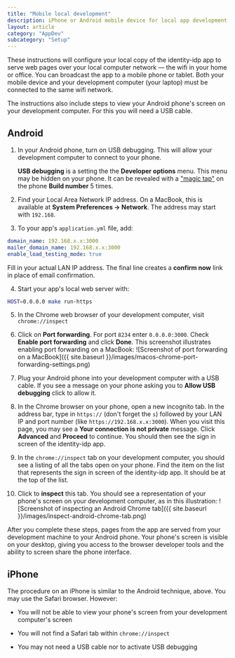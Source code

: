 ```yaml
---
title: "Mobile local development"
description: iPhone or Android mobile device for local app development
layout: article
category: "AppDev"
subcategory: "Setup"
---
```


These instructions will configure your local copy of the identity-idp app to serve web pages over your local computer network &mdash; the wifi in your home or office. You can broadcast the app to a mobile phone or tablet. Both your mobile device and your development computer (your laptop) must be connected to the same wifi network.

The instructions also include steps to view your Android phone's screen on your development computer. For this you will need a USB cable.

## Android

1. In your Android phone, turn on USB debugging. This will allow your development computer to connect to your phone.

   **USB debugging** is a setting the the **Developer options** menu. This menu may be hidden on your phone. It can be revealed with a ["magic tap"](https://developer.android.com/studio/debug/dev-options) on the phone **Build number** 5 times.

2. Find your Local Area Network IP address. On a MacBook, this is available at **System Preferences → Network**. The address may start with `192.168`.

3. To your app's `application.yml` file, add:
```yaml
domain_name: 192.168.x.x:3000
mailer_domain_name: 192.168.x.x:3000
enable_load_testing_mode: true
```
Fill in your actual LAN IP address. The final line creates a **confirm now** link in place of email confirmation.

4. Start your app's local web server with:
```bash
HOST=0.0.0.0 make run-https
```

5. In the Chrome web browser of your development computer, visit `chrome://inspect`

6. Click on **Port forwarding**. For port `8234` enter `0.0.0.0:3000`. Check **Enable port forwarding** and click **Done**. This screenshot illustrates enabling port forwarding on a MacBook:
![Screenshot of port forwarding on a MacBook]({{ site.baseurl }}/images/macos-chrome-port-forwarding-settings.png)

7. Plug your Android phone into your development computer with a USB cable. If you see a message on your phone asking you to **Allow USB debugging** click to allow it.

8. In the Chrome browser on your phone, open a new incognito tab. In the address bar, type in `https://` (don't forget the `s`) followed by your LAN IP and port number (like `https://192.168.x.x:3000`). When you visit this page, you may see a **Your connection is not private** message. Click **Advanced** and **Proceed** to continue. You should then see the sign in screen of the identity-idp app.

9. In the `chrome://inspect` tab on your development computer, you should see a listing of all the tabs open on your phone. Find the item on the list that represents the sign in screen of the identity-idp app. It should be at the top of the list.

10. Click to **inspect** this tab. You should see a representation of your phone's screen on your development computer, as in this illustration:
![Screenshot of inspecting an Android Chrome tab]({{ site.baseurl }}/images/inspect-android-chrome-tab.png)

After you complete these steps, pages from the app are served from your development machine to your Android phone. Your phone's screen is visible on your desktop, giving you access to the browser developer tools and the ability to screen share the phone interface.

## iPhone

The procedure on an iPhone is similar to the Android technique, above. You may use the Safari browser. However:
- You will not be able to view your phone's screen from your development computer's screen

- You will not find a Safari tab within `chrome://inspect`

- You may not need a USB cable nor to activate USB debugging
